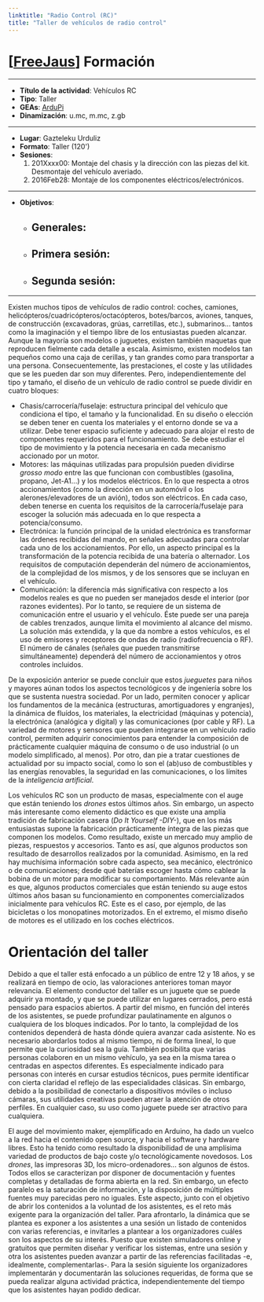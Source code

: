 ```yaml
---
linktitle: "Radio Control (RC)"
title: "Taller de vehículos de radio control"
---
```


# [[FreeJaus](https://github.com/FreeJaus)] Formación

---

- **Título de la actividad**: Vehículos RC
- **Tipo**: Taller
- **GEAs**: [ArduPi](https://github.com/FreeJaus/ardupi)
- **Dinamización**: u.mc, m.mc, z.gb

---

- **Lugar**: Gazteleku Urduliz
- **Formato**: Taller (120')
- **Sesiones**:
  1. 201Xxxx00: Montaje del chasis y la dirección con las piezas del kit. Desmontaje del vehículo averiado.
  2. 2016Feb28: Montaje de los componentes eléctricos/electrónicos.

---

- **Objetivos**:
  - Generales:
     -
  - Primera sesión:
     -
  - Segunda sesión:
     -

---	 

Existen muchos tipos de vehículos de radio control: coches, camiones, helicópteros/cuadricópteros/octacópteros, botes/barcos, aviones, tanques, de construcción (excavadoras, grúas, carretillas, etc.), submarinos... tantos como la imaginación y el tiempo libre de los entusiastas pueden alcanzar. Aunque la mayoría son modelos o juguetes, existen también maquetas que reproducen fielmente cada detalle a escala. Asimismo, existen modelos tan pequeños como una caja de cerillas, y tan grandes como para transportar a una persona. Consecuentemente, las prestaciones, el coste y las utilidades que se les pueden dar son muy diferentes. Pero, independientemente del tipo y tamaño, el diseño de un vehículo de radio control se puede dividir en cuatro bloques:

- Chasis/carrocería/fuselaje: estructura principal del vehículo que condiciona el tipo, el tamaño y la funcionalidad. En su diseño o elección se deben tener en cuenta los materiales y el entorno donde se va a utilizar. Debe tener espacio suficiente y adecuado para alojar el resto de componentes requeridos para el funcionamiento. Se debe estudiar el tipo de movimiento y la potencia necesaria en cada mecanismo accionado por un motor.
- Motores: las máquinas utilizadas para propulsión pueden dividirse *grosso modo* entre las que funcionan con combustibles (gasolina, propano, Jet-A1...) y los modelos eléctricos. En lo que respecta a otros accionamientos (como la dirección en un automóvil o los alerones/elevadores de un avión), todos son eléctricos. En cada caso, deben tenerse en cuenta los requisitos de la carrocería/fuselaje para escoger la solución más adecuada en lo que respecta a potencia/consumo.
- Electrónica: la función principal de la unidad electrónica es transformar las órdenes recibidas del mando, en señales adecuadas para controlar cada uno de los accionamientos. Por ello, un aspecto principal es la transformación de la potencia recibida de una batería o alternador. Los requisitos de computación dependerán del número de accionamientos, de la complejidad de los mismos, y de los sensores que se incluyan en el vehículo.
- Comunicación: la diferencia más significativa con respecto a los modelos reales es que no pueden ser manejados desde el interior (por razones evidentes). Por lo tanto, se requiere de un sistema de comunicación entre el usuario y el vehículo. Éste puede ser una pareja de cables trenzados, aunque limita el movimiento al alcance del mismo. La solución más extendida, y la que da nombre a estos vehículos, es el uso de emisores y receptores de ondas de radio (radiofrecuencia o RF). El número de cánales (señales que pueden transmitirse simultáneamente) dependerá del número de accionamientos y otros controles incluidos.

De la exposición anterior se puede concluir que estos *jueguetes* para niños y mayores aúnan todos los aspectos tecnológicos y de ingeniería sobre los que se sustenta nuestra sociedad. Por un lado, permiten conocer y aplicar los fundamentos de la mecánica (estructuras, amortiguadores y engranjes), la dinámica de fluídos, los materiales, la electricidad (máquinas y potencia), la electrónica (analógica y digital) y las comunicaciones (por cable y RF). La variedad de motores y sensores que pueden integrarse en un vehículo radio control, permiten adquirir conocimientos para entender la composición de prácticamente cualquier máquina de consumo o de uso industrial (o un modelo simplificado, al menos).  Por otro, dan pie a tratar cuestiones de actualidad por su impacto social, como lo son el (ab)uso de combustibles y las energías renovables, la seguridad en las comunicaciones, o los límites de la *inteligencia artificial*.

Los vehículos RC son un producto de masas, especialmente con el auge que están teniendo los *drones* estos últimos años. Sin embargo, un aspecto más interesante como elemento didáctico es que existe una amplía tradición de fabricación casera (*Do It Yourself -DIY-*), que en los más entusiastas supone la fabricación prácticamente íntegra de las piezas que componen los modelos. Como resultado, existe un mercado muy amplio de piezas, respuestos y accesorios. Tanto es así, que algunos productos son resultado de desarrollos realizados por la comunidad. Asimismo, en la red hay muchísima información sobre cada aspecto, sea mecánico, electrónico o de comunicaciones; desde qué baterías escoger hasta cómo cablear la bobina de un motor para modificar su comportamiento. Más relevante aún es que, algunos productos comerciales que están teniendo su auge estos últimos años basan su funcionamiento en componentes comercializados inicialmente para vehículos RC. Este es el caso, por ejemplo, de las bicicletas o los monopatines motorizados. En el extremo, el mismo diseño de motores es el utilizado en los coches eléctricos.

# Orientación del taller

Debido a que el taller está enfocado a un público de entre 12 y 18 años, y se realizará en tiempo de ocio, las valoraciones anteriores toman mayor relevancia. El elemento conductor del taller es un juguete que se puede adquirir ya montado, y que se puede utilizar en lugares cerrados, pero está pensado para espacios abiertos. A partir del mismo, en función del interés de los asistentes, se puede profundizar paulatinamente en algunos o cualquiera de los bloques indicados. Por lo tanto, la complejidad de los contenidos dependerá de hasta dónde quiera avanzar cada asistente. No es necesario abordarlos todos al mismo tiempo, ni de forma lineal, lo que permite que la curiosidad sea la guía. También posibilita que varias personas colaboren en un mismo vehículo, ya sea en la misma tarea o centradas en aspectos diferentes. Es especialmente indicado para personas con interés en cursar estudios técnicos, pues permite identificar con cierta claridad el reflejo de las especialidades clásicas. Sin embargo, debido a la posibilidad de conectarlo a dispositivos móviles o incluso cámaras, sus utilidades creativas pueden atraer la atención de otros perfiles. En cualquier caso, su uso como juguete puede ser atractivo para cualquiera.

El auge del movimiento maker, ejemplificado en Arduino, ha dado un vuelco a la red hacia el contenido open source, y hacia el software y hardware libres. Esto ha tenido como resultado la disponibilidad de una amplísima variedad de productos de bajo coste y/o tecnológicamente novedosos. Los *drones*, las impresoras 3D, los micro-ordenadores... son algunos de éstos. Todos ellos se caracterizan por disponer de documentación y fuentes completas y detalladas de forma abierta en la red. Sin embargo, un efecto paralelo es la saturación de información, y la disposición de múltiples fuentes muy parecidas pero no iguales. Este aspecto, junto con el objetivo de abrir los contenidos a la voluntad de los asistentes, es el reto más exigente para la organización del taller. Para afrontarlo, la dinámica que se plantea es exponer a los asistentes a una sesión un listado de contenidos con varias referencias, e invitarles a plantear a los organizadores cuáles son los aspectos de su interés. Puesto que existen simuladores online y gratuitos que permiten diseñar y verificar los sistemas, entre una sesión y otra los asistentes pueden avanzar a partir de las referencias facilitadas -e, idealmente, complementarlas-. Para la sesión siguiente los organizadores implementarán y documentarán las soluciones requeridas, de forma que se pueda realizar alguna actividad práctica, independientemente del tiempo que los asistentes hayan podido dedicar.
